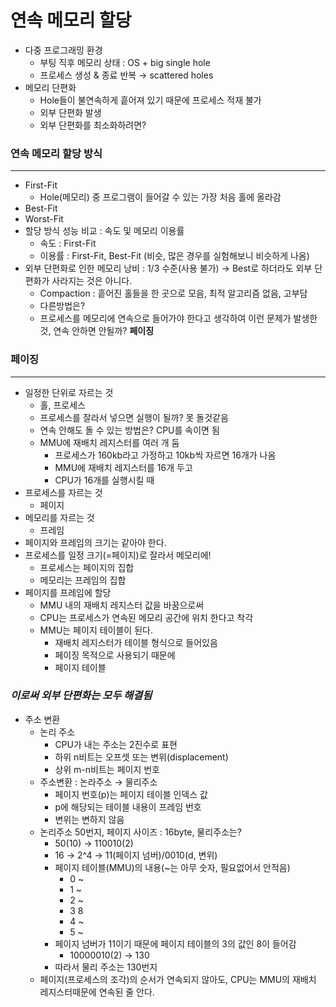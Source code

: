 # 연속 메모리 할당

- 다중 프로그래밍 환경
    - 부팅 직후 메모리 상태 : OS + big single hole
    - 프로세스 생성 & 종료 반복 → scattered holes
- 메모리 단편화
    - Hole들이 불연속하게 흩어져 있기 때문에 프로세스 적재 불가
    - 외부 단편화 발생
    - 외부 단편화를 최소화하려면?

### 연속 메모리 할당 방식

---

- First-Fit
    - Hole(메모리) 중 프로그램이 들어갈 수 있는 가장 처음 홀에 올라감
- Best-Fit
- Worst-Fit
- 할당 방식 성능 비교 : 속도 및 메모리 이용률
    - 속도 : First-Fit
    - 이용률 : First-Fit, Best-Fit (비슷, 많은 경우를 실험해보니 비슷하게 나옴)
- 외부 단편화로 인한 메모리 낭비 : 1/3 수준(사용 불가) → Best로 하더라도 외부 단편화가 사라지는 것은 아니다.
    - Compaction : 흩어진 홀들을 한 곳으로 모음, 최적 알고리즘 없음, 고부담
    - 다른방법은?
    - 프로세스를 메모리에 연속으로 들어가야 한다고 생각하여 이런 문제가 발생한 것, 연속 안하면 안될까? **페이징**

### 페이징

---

- 일정한 단위로 자르는 것
    - 홀, 프로세스
    - 프로세스를 잘라서 넣으면 실행이 될까? 못 돌것같음
    - 연속 안해도 돌 수 있는 방법은? CPU를 속이면 됨
    - MMU에 재배치 레지스터를 여러 개 둠
        - 프로세스가 160kb라고 가정하고 10kb씩 자르면 16개가 나옴
        - MMU에 재배치 레지스터를 16개 두고
        - CPU가 16개를 실행시킬 때
- 프로세스를 자르는 것
    - 페이지
- 메모리를 자르는 것
    - 프레임
- 페이지와 프레임의 크기는 같아야 한다.
- 프로세스를 일정 크기(=페이지)로 잘라서 메모리에!
    - 프로세스는 페이지의 집합
    - 메모리는 프레임의 집합
- 페이지를 프레임에 할당
    - MMU 내의 재배치 레지스터 값을 바꿈으로써
    - CPU는 프로세스가 연속된 메모리 공간에 위치 한다고 착각
    - MMU는 페이지 테이블이 된다.
        - 재배치 레지스터가 테이블 형식으로 들어있음
        - 페이징 목적으로 사용되기 때문에
        - 페이지 테이블

### *이로써 외부 단편화는 모두 해결됨*

- 주소 변환
    - 논리 주소
        - CPU가 내는 주소는 2진수로 표현
        - 하위 n비트는 오프셋 또는 변위(displacement)
        - 상위 m-n비트는 페이지 번호
    - 주소변환 : 논라주소 → 물리주소
        - 페이지 번호(p)는 페이지 테이블 인덱스 값
        - p에 해당되는 테이블 내용이 프레임 번호
        - 변위는 변하지 않음
    - 논리주소 50번지, 페이지 사이즈 : 16byte, 물리주소는?
        - 50(10) → 110010(2)
        - 16 → 2^4 → 11(페이지 넘버)/0010(d, 변위)
        - 페이지 테이블(MMU)의 내용(~는 아무 숫자, 필요없어서 안적음)
            - 0  ~
            - 1  ~
            - 2  ~
            - 3  8
            - 4  ~
            - 5  ~
        - 페이지 넘버가 11이기 때문에 페이지 테이블의 3의 값인 8이 들어감
            - 10000010(2) → 130
        - 따라서 물리 주소는 130번지
    - 페이지(프로세스의 조각)의 순서가 연속되지 않아도, CPU는 MMU의 재배치 레지스터때문에 연속된 줄 안다.